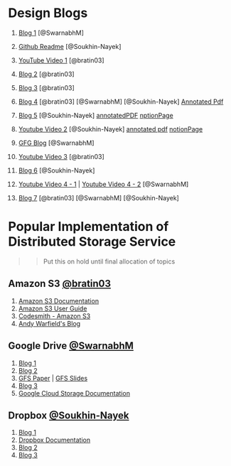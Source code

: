 # Design Blogs
1. [Blog 1](https://medium.com/@sidharthpurohit/system-designing-basics-designing-a-distributed-storage-service-in-cloud-a91ed91dfb22) [@SwarnabhM]

2. [Github Readme](https://github.com/gitgik/distributed-system-design/blob/master/designing-cloud-storage.ipynb) [@Soukhin-Nayek]

3. [YouTube Video 1](https://www.youtube.com/watch?v=UmWtcgC96X8) [@bratin03]

4. [Blog 2](https://www.pankajtanwar.in/blog/system-design-how-to-design-google-drive-dropbox-a-cloud-file-storage-service) [@bratin03]

5. [Blog 3](https://www.linkedin.com/pulse/how-does-storage-work-distributed-systems-system-design-us/) [@bratin03]

6. [Blog 4](http://cncf.io/blog/2019/11/04/building-a-large-scale-distributed-storage-system-based-on-raft/) [@bratin03] [@SwarnabhM] [@Soukhin-Nayek] [Annotated Pdf](/papers/Large-Scale_Distributed_Storage_Raft_CNCF.pdf)

7. [Blog 5](https://nikhilgupta1.medium.com/design-dropbox-google-drive-81cd343571a8) [@Soukhin-Nayek] [annotatedPDF](Blog_5_annotated_general_topics.pdf) [nptionPage](https://www.notion.so/Blog-5-1a9daf58fb19806f8606c7ae9a7f6cf8?pvs=4)

8. [Youtube Video 2](https://www.youtube.com/watch?v=_UZ1ngy-kOI) [@Soukhin-Nayek] [annotated pdf](System_Design_Interview_DropBox.pdf) [notionPage](https://www.notion.so/Youtube-Video-1a8daf58fb1981429583df6cf7a75b19?pvs=4)

9. [GFG Blog](https://www.geeksforgeeks.org/design-dropbox-a-system-design-interview-question/) [@SwarnabhM]

10. [Youtube Video 3](https://www.youtube.com/watch?v=4_qu1F9BXow) [@bratin03]

12. [Blog 6](https://www.linkedin.com/pulse/design-dropboxgoogle-drive-system-aman-lalwani-fkbuc/) [@Soukhin-Nayek]

13. [Youtube Video 4 - 1](https://www.youtube.com/watch?v=h3vWyiRBZHc&list=PLxQ8cCJ6LyOa4ZAAavc68dcndKRINwAsG&index=2&t=3s) | [Youtube Video 4 - 2](https://www.youtube.com/watch?v=XZ36_kgGw7Y&list=PLxQ8cCJ6LyOa4ZAAavc68dcndKRINwAsG&index=3) [@SwarnabhM]

14. [Blog 7](https://systemdesignprimer.com/dropbox-system-design/) [@bratin03] [@SwarnabhM] [@Soukhin-Nayek]

# Popular Implementation of Distributed Storage Service
>> Put this on hold until final allocation of topics

## Amazon S3 [@bratin03](https://github.com/bratin03)
1. [Amazon S3 Documentation](https://docs.aws.amazon.com/AmazonS3/latest/userguide/GetStartedWithS3.html)
2. [Amazon S3 User Guide](https://docs.aws.amazon.com/AmazonS3/latest/userguide/Welcome.html)
3. [Codesmith - Amazon S3](https://www.codesmith.io/blog/diagramming-system-design-s3-storage-system)
4. [Andy Warfield's Blog](https://www.allthingsdistributed.com/2023/07/building-and-operating-a-pretty-big-storage-system.html)


## Google Drive [@SwarnabhM](https://github.com/SwarnabhM)
1. [Blog 1](https://dilipkumar.medium.com/google-drive-system-design-ecc4ac5e8015)
2. [Blog 2](https://towardsdatascience.com/system-design-analysis-of-google-drive-ca3408f22ed3/?gi=31ba2b66cb24&sk=44e2954bb58af4164b3eabcbf9e5f274)
3. [GFS Paper](https://github.com/bratin03/7TH-SEMESTER-CSE/blob/main/AOS/MATERIAL/Filesystem/GFS-Paper.pdf) | [GFS Slides](https://github.com/bratin03/7TH-SEMESTER-CSE/blob/main/AOS/MATERIAL/Filesystem/GFS-Slides.pdf)
4. [Blog 3](https://www.lldcoding.com/design-lld-google-drive-machine-coding)
5. [Google Cloud Storage Documentation](https://cloud.google.com/storage/docs)

## Dropbox [@Soukhin-Nayek](https://github.com/Soukhin-Nayek)
1. [Blog 1](https://medium.com/@lazygeek78/system-design-of-dropbox-6edb397a0f67)
2. [Dropbox Documentation](https://www.dropbox.com/developers/documentation/)
3. [Blog 2](https://dev.to/zeeshanali0704/design-dropbox-3ohf)
4. [Blog 3](https://www.bigtech.coach/common-interview-system-designs/filesharing-systems/dropbox)